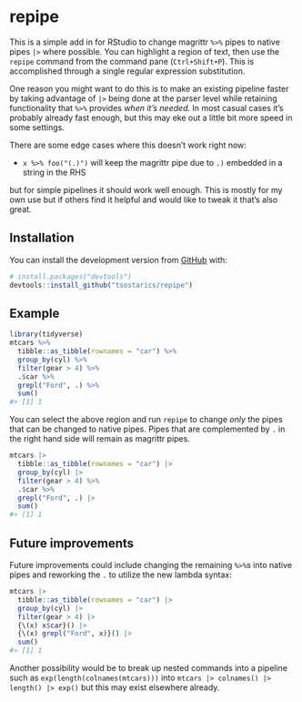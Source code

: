 
<!-- README.md is generated from README.Rmd. Please edit that file -->

# repipe

<!-- badges: start -->
<!-- badges: end -->

This is a simple add in for RStudio to change magrittr `%>%` pipes to
native pipes `|>` where possible. You can highlight a region of text,
then use the `repipe` command from the command pane (`Ctrl+Shift+P`).
This is accomplished through a single regular expression substitution.

One reason you might want to do this is to make an existing pipeline
faster by taking advantage of `|>` being done at the parser level while
retaining functionality that `%>%` provides *when it’s needed*. In most
casual cases it’s probably already fast enough, but this may eke out a
little bit more speed in some settings.

There are some edge cases where this doesn’t work right now:

-   `x %>% foo("(.)")` will keep the magrittr pipe due to `.)` embedded
    in a string in the RHS

but for simple pipelines it should work well enough. This is mostly for
my own use but if others find it helpful and would like to tweak it
that’s also great.

## Installation

You can install the development version from
[GitHub](https://github.com/) with:

``` r
# install.packages("devtools")
devtools::install_github("tsostarics/repipe")
```

## Example

``` r
library(tidyverse)
mtcars %>% 
  tibble::as_tibble(rownames = "car") %>% 
  group_by(cyl) %>% 
  filter(gear > 4) %>% 
  .$car %>% 
  grepl("Ford", .) %>% 
  sum()
#> [1] 1
```

You can select the above region and run `repipe` to change *only* the
pipes that can be changed to native pipes. Pipes that are complemented
by `.` in the right hand side will remain as magrittr pipes.

``` r
mtcars |> 
  tibble::as_tibble(rownames = "car") |> 
  group_by(cyl) |> 
  filter(gear > 4) %>% 
  .$car %>% 
  grepl("Ford", .) |> 
  sum()
#> [1] 1
```

## Future improvements

Future improvements could include changing the remaining `%>%`s into
native pipes and reworking the `.` to utilize the new lambda syntax:

``` r
mtcars |> 
  tibble::as_tibble(rownames = "car") |> 
  group_by(cyl) |> 
  filter(gear > 4) |>
  {\(x) x$car}() |>
  {\(x) grepl("Ford", x)}() |> 
  sum()
#> [1] 1
```

Another possibility would be to break up nested commands into a pipeline
such as `exp(length(colnames(mtcars)))` into
`mtcars |> colnames() |> length() |> exp()` but this may exist elsewhere
already.
